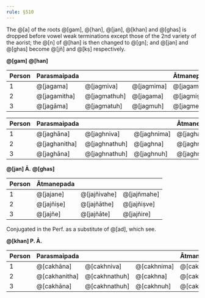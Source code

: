 ```yaml
---
rule: §510
---
```


The @[a] of the roots @[gam], @[han], @[jan], @[khan] and @[ghas] is dropped before vowel weak terminations except those of the 2nd variety of the aorist; the @[n] of @[han] is then changed to @[gn]; and @[jan] and @[ghas] become @[jñ] and @[kṣ] respectively.

**@[gam]** **@[han]**

| Person | Parasmaipada | | | Ātmanepada | | |
|--------|-------------|--|--|-----------|--|--|
| 1 | @[jagama] | @[jagmiva] | @[jagmima] | @[jagame] | @[jagmivahe] | @[jagmmahe] |
| 2 | @[jagamitha] | @[jagmathuh] | @[jagama] | @[jagmiṣe] | @[jagmāthe] | @[jagmiṣve] |
| 3 | @[jagāma] | @[jagmatuh] | @[jagmuh] | @[jagme] | @[jagmāte] | @[jagmire] |

| Person | Parasmaipada | | | Ātmanepada | | |
|--------|-------------|--|--|-----------|--|--|
| 1 | @[jaghāna] | @[jaghniva] | @[jaghnima] | @[jaghane] | @[jaghnivahe] | @[jaghnmahe] |
| 2 | @[jaghanitha] | @[jaghnathuh] | @[jaghna] | @[jaghniṣe] | @[jaghnāthe] | @[jaghniṣve] |
| 3 | @[jaghāna] | @[jaghnathuh] | @[jaghnuh] | @[jaghne] | @[jaghnāte] | @[jaghnire] |

**@[jan] Ā.** **@[ghas]**

| Person | Ātmanepada | | |
|--------|-----------|--|--|
| 1 | @[jajane] | @[jajñivahe] | @[jajñmahe] |
| 2 | @[jajñiṣe] | @[jajñāthe] | @[jajñiṣve] |
| 3 | @[jajñe] | @[jajñāte] | @[jajñire] |

Conjugated in the Perf. as a substitute of @[ad], which see.

**@[khan] P. Ā.**

| Person | Parasmaipada | | | Ātmanepada | | |
|--------|-------------|--|--|-----------|--|--|
| 1 | @[cakhāna] | @[cakhniva] | @[cakhnima] | @[cakhane] | @[cakhnivahe] | @[cakhnmahe] |
| 2 | @[cakhanitha] | @[cakhnathuh] | @[cakhna] | @[cakhniṣe] | @[cakhnāthe] | @[cakhniṣve] |
| 3 | @[cakhāna] | @[cakhnathuh] | @[cakhnuh] | @[cakhne] | @[cakhnāte] | @[cakhnire] |
